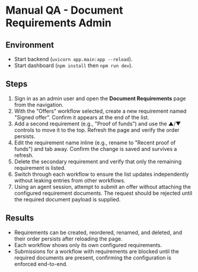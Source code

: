# Manual QA - Document Requirements Admin

## Environment
- Start backend (`uvicorn app.main:app --reload`).
- Start dashboard (`npm install` then `npm run dev`).

## Steps
1. Sign in as an admin user and open the **Document Requirements** page from the navigation.
2. With the "Offers" workflow selected, create a new requirement named "Signed offer". Confirm it appears at the end of the list.
3. Add a second requirement (e.g., "Proof of funds") and use the ▲/▼ controls to move it to the top. Refresh the page and verify the order persists.
4. Edit the requirement name inline (e.g., rename to "Recent proof of funds") and tab away. Confirm the change is saved and survives a refresh.
5. Delete the secondary requirement and verify that only the remaining requirement is listed.
6. Switch through each workflow to ensure the list updates independently without leaking entries from other workflows.
7. Using an agent session, attempt to submit an offer without attaching the configured requirement documents. The request should be rejected until the required document payload is supplied.

## Results
- Requirements can be created, reordered, renamed, and deleted, and their order persists after reloading the page.
- Each workflow shows only its own configured requirements.
- Submissions for a workflow with requirements are blocked until the required documents are present, confirming the configuration is enforced end-to-end.
